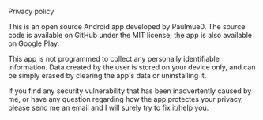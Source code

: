 Privacy policy

This is an open source Android app developed by Paulmue0. The source code is available on GitHub under the MIT license; the app is also available on Google Play.

This app is not programmed to collect any personally identifiable information. Data created by the user is stored on your device only, and can be simply erased by clearing the app's data or uninstalling it.

If you find any security vulnerability that has been inadvertently caused by me, or have any question regarding how the app protectes your privacy, please send me an email and I will surely try to fix it/help you.

